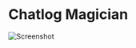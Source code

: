 # Chatlog Magician

![Screenshot]([screenshot.png](https://media.discordapp.net/attachments/934910560041046057/1034088483280662568/unknown.png))

